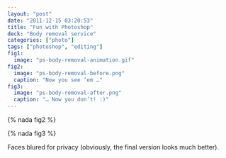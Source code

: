 ```yaml
---
layout: "post"
date: "2011-12-15 03:20:53"
title: "Fun with Photoshop"
deck: "Body removal service"
categories: ["photo"]
tags: ["photoshop", "editing"]
fig1:
  image: "ps-body-removal-animation.gif"
fig2:
  image: "ps-body-removal-before.png"
  caption: "Now you see ’em …"
fig3:
  image: "ps-body-removal-after.png"
  caption: "… Now you don’t! :)"
---
```


{% nada fig2 %}

{% nada fig3 %}

Faces blured for privacy (obviously, the final version looks much better).
